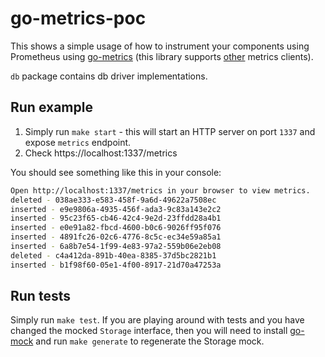 # go-metrics-poc

This shows a simple usage of how to instrument your components using 
Prometheus using [go-metrics][1] (this library supports [other][2] metrics clients).  

`db` package contains db driver implementations.    

## Run example
1. Simply run `make start` - this will start an HTTP server on port `1337` and expose `metrics` endpoint.    
2. Check https://localhost:1337/metrics  

You should see something like this in your console:
```bash
Open http://localhost:1337/metrics in your browser to view metrics.
deleted - 038ae333-e583-458f-9a6d-49622a7508ec
inserted - e9e9806a-4935-456f-ada3-9c83a143e2c2
inserted - 95c23f65-cb46-42c4-9e2d-23ffdd28a4b1
inserted - e0e91a82-fbcd-4600-b0c6-9026ff95f076
inserted - 4891fc26-02c6-4776-8c5c-ec34e59a85a1
inserted - 6a8b7e54-1f99-4e83-97a2-559b06e2eb08
deleted - c4a412da-891b-40ea-8385-37d5bc2821b1
inserted - b1f98f60-05e1-4f00-8917-21d70a47253a
```

## Run tests
Simply run `make test`. If you are playing around with tests and you have changed the mocked `Storage` interface, then 
you will need to install [go-mock][3] and run `make generate` to regenerate the Storage mock.  

[1]: https://github.com/rcrowley/go-metrics
[2]: https://github.com/rcrowley/go-metrics#publishing-metrics
[3]: https://github.com/golang/mock#installation